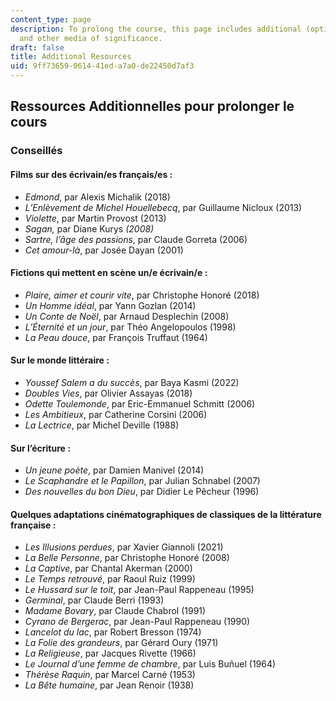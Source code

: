 ```yaml
---
content_type: page
description: To prolong the course, this page includes additional (optional) books
  and other media of significance.
draft: false
title: Additional Resources
uid: 9ff73659-0614-41ed-a7a0-de22450d7af3
---
```

## Ressources Additionnelles pour prolonger le cours

### Conseillés

#### Films sur des écrivain/es français/es :

- *Edmond*, par Alexis Michalik (2018)
- *L’Enlèvement de Michel Houellebecq*, par Guillaume Nicloux (2013)
- *Violette*, par Martin Provost (2013)
- *Sagan,* par Diane Kurys *(2008)*
- *Sartre, l’âge des passions*, par Claude Gorreta (2006)
- *Cet amour-là*, par Josée Dayan (2001)

#### Fictions qui mettent en scène un/e écrivain/e :

- *Plaire, aimer et courir vite*, par Christophe Honoré (2018)
- *Un Homme idéal*, par Yann Gozlan (2014)
- *Un Conte de Noël*, par Arnaud Desplechin (2008)
- *L’Éternité et un jour*, par Théo Angelopoulos (1998)
- *La Peau douce*, par François Truffaut (1964)

#### Sur le monde littéraire :

- *Youssef Salem a du succès*, par Baya Kasmi (2022)
- *Doubles Vies*, par Olivier Assayas (2018)
- *Odette Toulemonde*, par Eric-Emmanuel Schmitt (2006)
- *Les Ambitieux*, par Catherine Corsini (2006)
- *La Lectrice*, par Michel Deville (1988)

#### Sur l’écriture :

- *Un jeune poète*, par Damien Manivel (2014)
- *Le Scaphandre et le Papillon*, par Julian Schnabel (2007)
- *Des nouvelles du bon Dieu*, par Didier Le Pêcheur (1996)

#### Quelques adaptations cinématographiques de classiques de la littérature française :

- *Les Illusions perdues*, par Xavier Giannoli (2021)
- *La Belle Personne*, par Christophe Honoré (2008)
- *La Captive*, par Chantal Akerman (2000)
- *Le Temps retrouvé*, par Raoul Ruiz (1999)
- *Le Hussard sur le toit*, par Jean-Paul Rappeneau (1995)
- *Germinal*, par Claude Berri (1993)
- *Madame Bovary*, par Claude Chabrol (1991)
- *Cyrano de Bergerac*, par Jean-Paul Rappeneau (1990)
- *Lancelot du lac*, par Robert Bresson (1974)
- *La Folie des grandeurs*, par Gérard Oury (1971)
- *La Religieuse*, par Jacques Rivette (1966)
- *Le Journal d’une femme de chambre*, par Luis Buñuel (1964)
- *Thérèse Raquin*, par Marcel Carné (1953)
- *La Bête humaine*, par Jean Renoir (1938)
